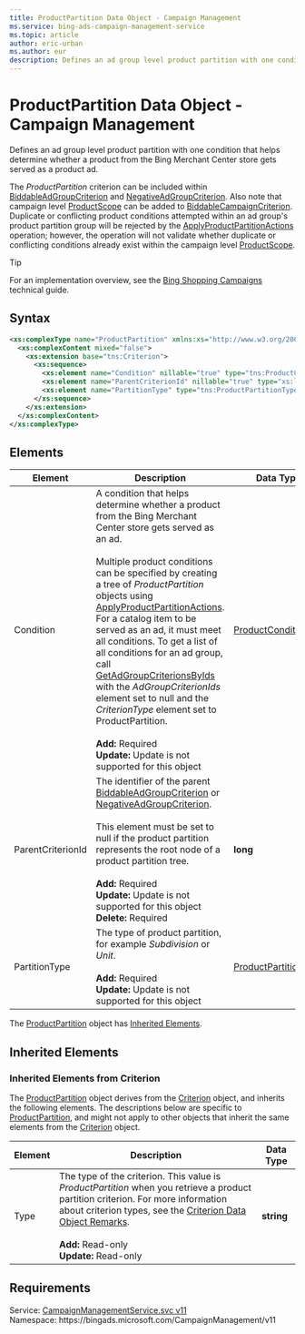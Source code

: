 ```yaml
---
title: ProductPartition Data Object - Campaign Management
ms.service: bing-ads-campaign-management-service
ms.topic: article
author: eric-urban
ms.author: eur
description: Defines an ad group level product partition with one condition that helps determine whether a product from the Bing Merchant Center store gets served as a product ad.
---
```

# ProductPartition Data Object - Campaign Management
Defines an ad group level product partition with one condition that helps determine whether a product from the Bing Merchant Center store gets served as a product ad.

The *ProductPartition* criterion can be included within [BiddableAdGroupCriterion](biddableadgroupcriterion.md) and [NegativeAdGroupCriterion](negativeadgroupcriterion.md). Also note that campaign level [ProductScope](productscope.md) can be added to [BiddableCampaignCriterion](biddablecampaigncriterion.md). Duplicate or conflicting product conditions attempted within an ad group's product partition group will be rejected by the [ApplyProductPartitionActions](applyproductpartitionactions.md) operation; however, the operation will not validate whether duplicate or conflicting conditions already exist within the campaign level [ProductScope](productscope.md).

> [!TIP]
> For an implementation overview, see the [Bing Shopping Campaigns](../guides/product-ads.md) technical guide.

## Syntax
```xml
<xs:complexType name="ProductPartition" xmlns:xs="http://www.w3.org/2001/XMLSchema">
  <xs:complexContent mixed="false">
    <xs:extension base="tns:Criterion">
      <xs:sequence>
        <xs:element name="Condition" nillable="true" type="tns:ProductCondition" />
        <xs:element name="ParentCriterionId" nillable="true" type="xs:long" />
        <xs:element name="PartitionType" type="tns:ProductPartitionType" />
      </xs:sequence>
    </xs:extension>
  </xs:complexContent>
</xs:complexType>
```

## <a name="elements"></a>Elements

|Element|Description|Data Type|
|-----------|---------------|-------------|
|<a name="condition"></a>Condition|A condition that helps determine whether a product from the Bing Merchant Center store gets served as an ad.<br /><br />Multiple product conditions can be specified by creating a tree of *ProductPartition* objects using [ApplyProductPartitionActions](applyproductpartitionactions.md). For a catalog item to be served as an ad, it must meet all conditions. To get a list of all conditions for an ad group, call [GetAdGroupCriterionsByIds](getadgroupcriterionsbyids.md) with the *AdGroupCriterionIds* element set to null and the *CriterionType* element set to ProductPartition.<br/><br/>**Add:** Required<br/>**Update:** Update is not supported for this object|[ProductCondition](productcondition.md)|
|<a name="parentcriterionid"></a>ParentCriterionId|The identifier of the parent [BiddableAdGroupCriterion](biddableadgroupcriterion.md) or [NegativeAdGroupCriterion](negativeadgroupcriterion.md).<br /><br /> This element must be set to null if the product partition represents the root node of a product partition tree.<br/><br/>**Add:** Required<br/>**Update:** Update is not supported for this object<br/>**Delete:** Required|**long**|
|<a name="partitiontype"></a>PartitionType|The type of product partition, for example *Subdivision* or *Unit*.<br/><br/>**Add:** Required<br/>**Update:** Update is not supported for this object|[ProductPartitionType](productpartitiontype.md)|

The [ProductPartition](productpartition.md) object has [Inherited Elements](#inheritedelements).

## <a name="inheritedelements"></a>Inherited Elements

### <a name="inheritedelementscriterion"></a>Inherited Elements from Criterion
The [ProductPartition](productpartition.md) object derives from the [Criterion](criterion.md) object, and inherits the following elements. The descriptions below are specific to [ProductPartition](productpartition.md), and might not apply to other objects that inherit the same elements from the [Criterion](criterion.md) object.  

|Element|Description|Data Type|
|-----------|---------------|-------------|
|<a name="type"></a>Type|The type of the criterion. This value is *ProductPartition* when you retrieve a product partition criterion. For more information about criterion types, see the [Criterion Data Object Remarks](criterion.md#remarks).<br/><br/>**Add:** Read-only<br/>**Update:** Read-only|**string**|

## Requirements
Service: [CampaignManagementService.svc v11](https://campaign.api.bingads.microsoft.com/Api/Advertiser/CampaignManagement/v11/CampaignManagementService.svc)  
Namespace: https\://bingads.microsoft.com/CampaignManagement/v11  

